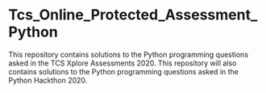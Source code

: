 # Tcs_Online_Protected_Assessment_Python
This repository contains solutions to the Python programming questions asked in the TCS Xplore Assessments 2020.
This repository will also contains solutions to the Python programming questions asked in the Python Hackthon 2020.

